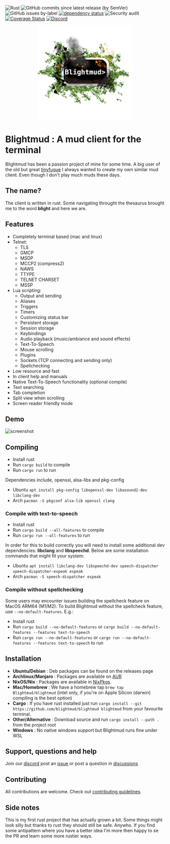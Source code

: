 ![Rust](https://github.com/Blightmud/Blightmud/workflows/Test%20&%20Build/badge.svg)
![GitHub commits since latest release (by SemVer)](https://img.shields.io/github/commits-since/blightmud/blightmud/latest?sort=semver)
![GitHub issues by-label](https://img.shields.io/github/issues-raw/blightmud/blightmud/bug)
[![dependency status](https://deps.rs/repo/github/blightmud/blightmud/status.svg)](https://deps.rs/repo/github/blightmud/blightmud)
![Security audit](https://github.com/Blightmud/blightmud/workflows/Security%20audit/badge.svg)
[![Coverage Status](https://coveralls.io/repos/github/Blightmud/Blightmud/badge.svg?branch=dev)](https://coveralls.io/github/Blightmud/Blightmud?branch=dev)
[![Discord](https://img.shields.io/discord/712214526463836191?label=Discord)](https://discord.gg/qnxgUC5)

<p align="center">
  <img width="300" height="300" src="resources/images/logo.png">
</p>

# Blightmud  : A mud client for the terminal

Blightmud has been a passion project of mine for some time. A big user of the
old but great [tinyfugue](http://tinyfugue.sourceforge.net/) I always wanted to
create my own similar mud client. Even though I don't play much muds these
days.

## The name?

The client is written in rust. Some navigating throught the thesaurus brought
me to the word **blight** and here we are.

## Features

- Completely terminal based (mac and linux)
- Telnet:
  - TLS
  - GMCP
  - MSDP
  - MCCP2 (compress2)
  - NAWS
  - TTYPE
  - TELNET CHARSET
  - MSSP
- Lua scripting:
  - Output and sending
  - Aliases
  - Triggers
  - Timers
  - Customizing status bar
  - Persistent storage
  - Session storage
  - Keybindings
  - Audio playback (music/ambiance and sound effects)
  - Text-To-Speech
  - Mouse scrolling
  - Plugins
  - Sockets (TCP connecting and sending only)
  - Spellchecking
- Low resource and fast
- In client help and manuals
- Native Text-To-Speech functionality (optional compile)
- Text searching
- Tab completion
- Split view when scrolling
- Screen reader friendly mode

## Demo

![screenshot](resources/images/demo.gif)

## Compiling

- Install rust
- Run `cargo build` to compile
- Run `cargo run` to run

Dependencies include, openssl, alsa-libs and pkg-config
- Ubuntu    `apt install pkg-config libopenssl-dev libasound2-dev libclang-dev`
- Arch      `pacman -S pkgconf alsa-lib openssl clang`

### Compile with text-to-speech

- Install rust
- Run `cargo build --all-features` to compile
- Run `cargo run --all-features` to run

In order for this to build correctly you will need to install some additional
dev dependencies: **libclang** and **libspeechd**. Below are some installation
commands that might fit your system:

- Ubuntu    `apt install libclang-dev libspeechd-dev speech-dispatcher speech-dispatcher-espeak espeak`
- Arch      `pacman -S speech-dispatcher espeak`

### Compile without spellchecking

Some users may encounter issues building the spellcheck feature on MacOS ARM64 (M1/M2). To
build Blightmud without the spellcheck feature, use `--no-default-features`. E.g.:

- Install rust
- Run `cargo build --no-default-features` or `cargo build --no-default-features --features text-to-speech`
- Run `cargo run --no-default-features` or `cargo run --no-default-features --features text-to-speech` to run

## Installation

- **Ubuntu/Debian**      : Deb packages can be found on the releases page
- **Archlinux/Manjaro**  : Packages are available on [AUR](https://aur.archlinux.org/packages/?O=0&K=blightmud)
- **NixOS/Nix**          : Packages are available in [NixPkgs](https://search.nixos.org/packages?channel=21.11&from=0&size=50&sort=relevance&type=packages&query=blightmud).
- **Mac/Homebrew**       : We have a homebrew tap `brew tap Blightmud/blightmud` (intel only, if you're on Apple Silicon (darwin) compiling is the best option)
- **Cargo**              : If you have rust installed just run `cargo install --git https://github.com/blightmud/blightmud blightmud` from your favourite terminal.
- **Other/Alternative**  : Download source and run `cargo install --path .` from the project root
- **Windows**            : No native windows support but Blightmud runs fine under WSL

## Support, questions and help

Join our [discord](https://discord.gg/qnxgUC5) post an [issue](https://github.com/Blightmud/Blightmud/issues/new/choose) or post a question in [discussions](https://github.com/Blightmud/Blightmud/discussions)

## Contributing

All contributions are welcome. Check out [contributing guidelines](CONTRIBUTING.md).

## Side notes

This is my first rust project that has actually grown a bit. Some things might
look silly but thanks to rust they should still be safe. Anywho. If you find
some antipattern where you have a better idea I'm more then happy to se the PR
and learn some more rustier ways.

